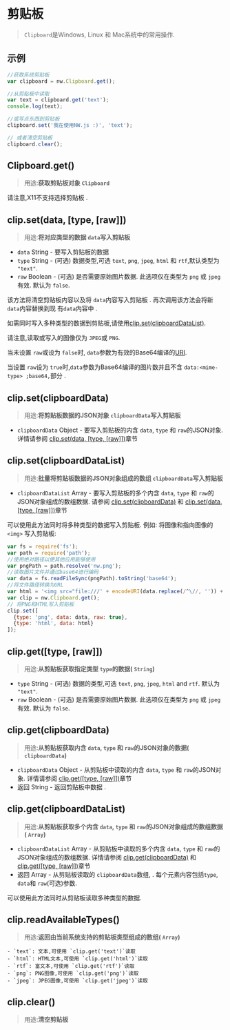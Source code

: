 # 剪贴板
> `Clipboard`是Windows, Linux 和 Mac系统中的常用操作.

## 示例

```javascript
//获取系统剪贴板
var clipboard = nw.Clipboard.get();

//从剪贴板中读取
var text = clipboard.get('text');
console.log(text);

//或写点东西到剪贴板
clipboard.set('我在使用NW.js :)', 'text');

// 或者清空剪贴板
clipboard.clear();
```

## Clipboard.get()
> 用途:**获取剪贴板对象 `Clipboard`**

 请注意,X11不支持选择剪贴板 . 

## clip.set(data, [type, [raw]])
> 用途:**将对应类型的数据 `data`写入剪贴板**

* `data` String - 要写入剪贴板的数据
* `type` String - (可选) 数据类型,可选 `text`, `png`, `jpeg`, `html` 和 `rtf`,默认类型为 `"text"`.
* `raw`  Boolean - (可选)  是否需要原始图片数据. 此选项仅在类型为 `png` 或 `jpeg`有效. 默认为 `false`.

该方法将清空剪贴板内容以及将 `data`内容写入剪贴板 . 再次调用该方法会将新 `data`内容替换到现 有`data`内容中 . 

如需同时写入多种类型的数据到剪贴板,请使用[clip.set(clipboardDataList)](clipsetclipboardDataList).

请注意,读取或写入的图像仅为 `JPEG`或 `PNG`.

当未设置 `raw`或设为 `false`时, `data`参数为有效的Base64编译的[URI](https://developer.mozilla.org/en-US/docs/Web/HTTP/data_URIs). 

当设置 `raw`设为 `true`时,`data`参数为Base64编译的图片数并且不含 `data:<mime-type> ;base64,`部分 . 


## clip.set(clipboardData)
> 用途:**将剪贴板数据的JSON对象 `clipboardData`写入剪贴板**

* `clipboardData` Object - 要写入剪贴板的内含 `data`, `type` 和 `raw`的JSON对象. 详情请参阅 [clip.set(data, [type, [raw]])](#clipsetdata-type-raw)章节

## clip.set(clipboardDataList)
> 用途:**批量将剪贴板数据的JSON对象组成的数组 `clipboardData`写入剪贴板**

* `clipboardDataList` Array -  要写入剪贴板的多个内含 `data`, `type` 和 `raw`的JSON对象组成的数组数据. 请参阅 [clip.set(clipboardData)](#clipsetclipboardData) 和 [clip.set(data, [type, [raw]])](#clipsetdata-type-raw)章节

可以使用此方法同时将多种类型的数据写入剪贴板. 例如: 将图像和指向图像的 `<img>` 写入剪贴板:

```javascript
var fs = require('fs');
var path = require('path');
//使用绝对路径以便其他应用能够使用
var pngPath = path.resolve('nw.png');
//读取图片文件并通过base64进行编码
var data = fs.readFileSync(pngPath).toString('base64');
//将文件路径转换为URL
var html = '<img src="file:///' + encodeURI(data.replace(/^\//, '')) + '"> ';
var clip = nw.Clipboard.get();
// 将PNG和HTML写入剪贴板
clip.set([
  {type: 'png', data: data, raw: true},
  {type: 'html', data: html}
]);
```

## clip.get([type, [raw]])
> 用途:**从剪贴板获取指定类型 `type`的数据( `String`)**

* `type` String - (可选)  数据的类型,可选 `text`, `png`, `jpeg`, `html` and `rtf`. 默认为 `"text"`.
* `raw`  Boolean - (可选)  是否需要原始图片数据. 此选项仅在类型为 `png` 或 `jpeg`有效. 默认为 `false`.

## clip.get(clipboardData)
> 用途:**从剪贴板获取内含 `data`, `type` 和 `raw`的JSON对象的数据( `clipboardData`)**

* `clipboardData` Object - 从剪贴板中读取的内含 `data`, `type` 和 `raw`的JSON对象. 详情请参阅  [clip.get([type, [raw]])](#clipgettype-raw)章节
* 返回 String - 返回剪贴板中数据 . 

## clip.get(clipboardDataList)
> 用途:**从剪贴板获取多个内含 `data`, `type` 和 `raw`的JSON对象组成的数组数据( `Array`)**

* `clipboardDataList` Array -  从剪贴板中读取的多个内含 `data`, `type` 和 `raw`的JSON对象组成的数组数据. 详情请参阅 [clip.get(clipboardData)](#clipgetclipboardData) 和 [clip.get([type, [raw]])](#clipgettype-raw)章节
* 返回 Array -  从剪贴板读取的 `clipboardData`数组,  . 每个元素内容包括`type`, `data`和 `raw`(可选)参数.

可以使用此方法同时从剪贴板读取多种类型的数据.

## clip.readAvailableTypes()
> 用途:**返回由当前系统支持的剪贴板类型组成的数组( `Array`)**

    - `text`: 文本,可使用 `clip.get('text')`读取
    - `html`: HTML文本,可使用 `clip.get('html')`读取
    - `rtf`: 富文本,可使用 `clip.get('rtf')`读取
    - `png`: PNG图像,可使用 `clip.get('png')`读取
    - `jpeg`: JPEG图像,可使用 `clip.get('jpeg')`读取

## clip.clear()
> 用途:**清空剪贴板**